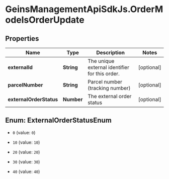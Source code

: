 # GeinsManagementApiSdkJs.OrderModelsOrderUpdate

## Properties

Name | Type | Description | Notes
------------ | ------------- | ------------- | -------------
**externalId** | **String** | The unique external identifier for this order. | [optional] 
**parcelNumber** | **String** | Parcel number (tracking number) | [optional] 
**externalOrderStatus** | **Number** | The external order status | [optional] 



## Enum: ExternalOrderStatusEnum


* `0` (value: `0`)

* `10` (value: `10`)

* `20` (value: `20`)

* `30` (value: `30`)

* `40` (value: `40`)




